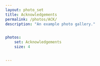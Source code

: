 ```yaml
---
layout: photo_set
title: Acknowledgements
permalink: /photos/ACK/
description: "An example photo gallery."


photos:
    set: Acknowledgements
    size: 4


---
```



